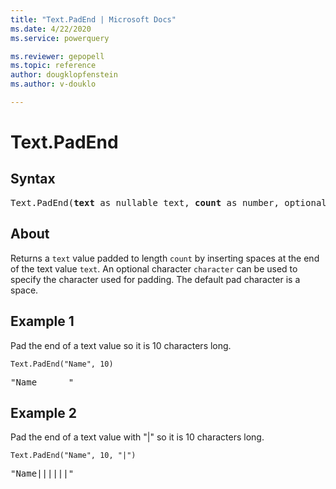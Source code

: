 ```yaml
---
title: "Text.PadEnd | Microsoft Docs"
ms.date: 4/22/2020
ms.service: powerquery

ms.reviewer: gepopell
ms.topic: reference
author: dougklopfenstein
ms.author: v-douklo

---
```

# Text.PadEnd

## Syntax

<pre>
Text.PadEnd(<b>text</b> as nullable text, <b>count</b> as number, optional <b>character</b> as nullable text) as nullable text
</pre>
  
## About  
Returns a `text` value padded to length `count` by inserting spaces at the end of the text value `text`. An optional character `character` can be used to specify the character used for padding. The default pad character is a space.

## Example 1
Pad the end of a text value so it is 10 characters long.

```powerquery-m
Text.PadEnd("Name", 10)
```

<pre>"Name      "</pre>

## Example 2
Pad the end of a text value with "|" so it is 10 characters long.

```powerquery-m
Text.PadEnd("Name", 10, "|")
```

<pre>"Name||||||"</pre>
